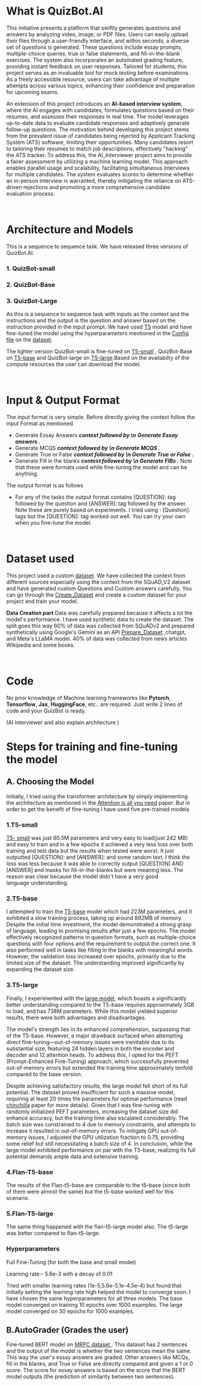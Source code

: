 # What is QuizBot.AI
<p>This initiative presents a platform that swiftly generates questions and answers by analyzing video, image, or PDF files. Users can easily upload their files through a user-friendly interface, and within seconds, a diverse set of questions is generated.
   These questions include essay prompts, multiple-choice queries, true or false statements, and fill-in-the-blank exercises. The system also incorporates an automated grading feature, providing instant feedback on user responses.
  Tailored for students, this project serves as an invaluable tool for mock testing before examinations. As a freely accessible resource, users can take advantage of multiple attempts across various topics, enhancing their confidence and preparation for upcoming exams.
</p>
<p>
An extension of this project introduces an <b>AI-based interview system</b>, where the AI engages with candidates, formulates questions based on their resumes, and assesses their responses in real time. The model leverages up-to-date data to evaluate candidate responses and adaptively generate follow-up questions. The motivation behind developing this project stems from the prevalent issue of candidates being rejected by Applicant Tracking System (ATS) software, limiting their opportunities. Many candidates resort to tailoring their resumes to match job descriptions, effectively "hacking" the ATS tracker. To address this, the AI_Interviewer project aims to provide a fairer assessment by utilizing a machine learning model. This approach enables parallel usage and scalability, facilitating simultaneous interviews for multiple candidates. The system evaluates scores to determine whether an in-person interview is warranted, thereby mitigating the reliance on ATS-driven rejections and promoting a more comprehensive candidate evaluation process.
</p>

<br>

# Architecture and Models

This is a sequence to sequence task. We have released three versions of QuizBot.AI.
### 1. QuizBot-small
### 2. QuizBot-Base
### 3. QuizBot-Large

As this is a sequence to sequence task with inputs as the context and the instructions and the output is the question and answer based on the instruction provided in the input prompt. We have used [T5](https://arxiv.org/pdf/1910.10683.pdf) model and have fine-tuned the model using the hyperparameters mentioned in the [Config file](config.json) on the [dataset](https://huggingface.co/datasets/Sujithanumala/AI_Interviewer).


The lighter version QuizBot-small is fine-tuned on [T5-small](https://huggingface.co/t5-small) , QuizBot-Base on [T5-base](https://huggingface.co/t5-base) and QuizBot-large on [T5-large](https://huggingface.co/t5-large).Based on the availabilty of the compute resources the user can download the model. 


<br>

# Input & Output Format

The input format is very simple. Before directly giving the context follow the input Format as mentioned 
* Generate Essay Answers  ***context followed by \n Generate Essay answers .***
* Generate MCQS  ***context followed by \n  Generate MCQS .***
* Generate True or False ***context followed by \n Generate True or False .***
* Generate Fill in the blanks ***context followed by \n Generate FIBs .***
Note that these were formats used while fine-tuning the model and can be anything.

The output format is as follows
* For any of the tasks the output format contains [QUESTION]: tag followed by the question and [ANSWER]: tag followed by the answer. Note these are purely based on experiments. I tried using <Question>: [Question]: tags but the [QUESTION]: tag worked out well. You can try your own when you fine-tune the model.
<br>

# Dataset used

This project used a custom [dataset](https://huggingface.co/datasets/Sujithanumala/AI_Interviewer). We have collected the context from different sources especially using the context from the SQuAD_V2 dataset and have generated custom Questions and Custom answers carefully. You can go through the [Create_Dataset](Create_Dataset.ipynb) and create a custom dataset for your project and train your model.

**Data Creation part**
Data was carefully prepared because it affects a lot the model's performance. I have used synthetic data to create the dataset. The split goes this way
60% of data was collected from SQuADv2 and prepared synthetically using Google's Gemini as an API [Prepare_Dataset](Prepare_Dataset.py) ,chatgpt, and Meta's LLaMA model.
40% of data was collected from news articles Wikipedia and some books.



<br>

# Code

No prior knowledge of Machine learning frameworks like  **Pytorch**, **Tensorflow**, **Jax**, **HuggingFace**, etc.. are required. Just write 2 lines of code and your QuizBot is ready.

(AI Interviewer and also explain architecture )


# Steps for training and fine-tuning the model

## A. Choosing the Model 
Initially, I tried using the transformer architecture by simply implementing the architecture as mentioned in the [Attention is all you need](https://arxiv.org/pdf/1706.03762.pdf) paper. But in order to get the benefit of fine-tuning I have used five pre-trained models 

### 1.T5-small
[T5- small](https://huggingface.co/t5-small) was just 60.5M parameters and very easy to load(just 242 MB) and easy to train and in a few epochs it achieved a very less loss over both training and test data but the results when tested were worst. It just outputted [QUESTION]: and [ANSWER]: and some random text. I think the loss was less because it was able to correctly output [QUESTION] AND [ANSWER] and masks for fill-in-the-blanks but were meaning less. The reason was clear because the model didn't have a very good language understanding.
### 2.T5-base
I attempted to train the [T5-base](https://huggingface.co/t5-base) model which had 223M parameters, and it exhibited a slow training process, taking up around 892MB of memory. Despite the initial time investment, the model demonstrated a strong grasp of language, leading to promising results after just a few epochs. The model effectively recognized patterns in question formats, such as multiple-choice questions with four options and the requirement to output the correct one. It also performed well in tasks like filling in the blanks with meaningful words. However, the validation loss increased over epochs, primarily due to the limited size of the dataset. The understanding improved significantly by expanding the dataset size.
### 3.T5-large
Finally, I experimented with the [large model](https://huggingface.co/t5-large), which boasts a significantly better understanding compared to the T5-base requires approximately 3GB to load, and has 738M parameters. While this model yielded superior results, there were both advantages and disadvantages.

The model's strength lies in its enhanced comprehension, surpassing that of the T5-base. However, a major drawback surfaced when attempting direct fine-tuning—out-of-memory issues were inevitable due to its substantial size, featuring 24 hidden layers in both the encoder and decoder and 12 attention heads. To address this, I opted for the PEFT (Prompt-Enhanced Fine-Tuning) approach, which successfully prevented out-of-memory errors but extended the training time approximately tenfold compared to the base version.

Despite achieving satisfactory results, the large model fell short of its full potential. The dataset proved insufficient for such a massive model, requiring at least 20 times the parameters for optimal performance (read [chinchilla](https://arxiv.org/pdf/2203.15556.pdf) paper for more details). Given that I was fine-tuning with randomly initialized PEFT parameters, increasing the dataset size did enhance accuracy, but the training time also escalated considerably. The batch size was constrained to 4 due to memory constraints, and attempts to increase it resulted in out-of-memory errors. To mitigate GPU out-of-memory issues, I adjusted the GPU utilization fraction to 0.75, providing some relief but still necessitating a batch size of 4. In conclusion, while the large model exhibited performance on par with the T5-base, realizing its full potential demands ample data and extensive training.

### 4.Flan-T5-base
The results of the Flan-t5-base are comparable to the t5-base (since both of them were almost the same) but the t5-base worked well for this scenario.
### 5.Flan-T5-large
The same thing happened with the flan-t5-large model also. The t5-large was better compared to flan-t5-large.

### Hyperparameters
Full Fine-Tuning (for both the base and small model)

Learning rate:- 5.6e-3 with a decay of 0.01

Tried with smaller learning rates (1e-5,5.6e-5,1e-4,5e-4) but found that initially setting the learning rate high helped the model to converge soon.
I have chosen the same hyperparameters for all three models. The base model converged on training 10 epochs over 1000 examples. The large model converged on 30 epochs for 1000 examples.

## B.AutoGrader (Grades the user) 
Fine-tuned BERT model on [MRPC dataset ](https://huggingface.co/datasets/glue/viewer/mrpc). This dataset has 2 sentences and the output of the model is whether the two sentences mean the same. This way the user's essay answers are graded. Other answers like MCQs, fill in the blanks, and True or False are directly compared and given a 1 or 0 score. The score for essay answers is based on the score that the BERT model outputs (the prediction of similarity between two sentences).

